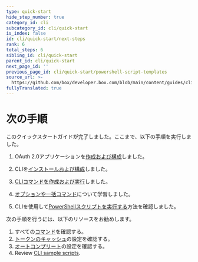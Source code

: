 ```yaml
---
type: quick-start
hide_step_number: true
category_id: cli
subcategory_id: cli/quick-start
is_index: false
id: cli/quick-start/next-steps
rank: 6
total_steps: 6
sibling_id: cli/quick-start
parent_id: cli/quick-start
next_page_id: ''
previous_page_id: cli/quick-start/powershell-script-templates
source_url: >-
  https://github.com/box/developer.box.com/blob/main/content/guides/cli/quick-start/6-next-steps.md
fullyTranslated: true
---
```

# 次の手順

このクイックスタートガイドが完了しました。ここまで、以下の手順を実行しました。

1. OAuth 2.0アプリケーションを[作成および構成][one]しました。

2. CLIを[インストールおよび構成][two]しました。
   <!--alex ignore executed-->

3. [CLIコマンドを作成および実行][three]しました。

4. [オプションや一括コマンド][four]について学習しました。

5. CLIを使用して[PowerShellスクリプトを実行する][five]方法を確認しました。

次の手順を行うには、以下のリソースをお勧めします。

1. すべての[コマンド][commands]を確認する。
2. [トークンのキャッシュ][cache]の設定を確認する。
3. [オートコンプリート][ac]の設定を確認する。
4. Review [CLI sample scripts][sample-scripts].

[one]: g://cli/quick-start/create-oauth-app/

[two]: g://cli/quick-start/install-and-configure/

[three]: g://cli/quick-start/build-commands-help/

[four]: g://cli/quick-start/options-and-bulk-commands/

[five]: g://cli/quick-start/powershell-script-templates/

[cache]: https://github.com/box/boxcli/blob/master/docs/configure.md#box-configureenvironmentsupdate-name

[ac]: https://github.com/box/boxcli/blob/master/docs/autocomplete.md

[commands]: https://github.com/box/boxcli#command-topics

[sample-scripts]: https://developer.box.com/guides/cli/scripts/

